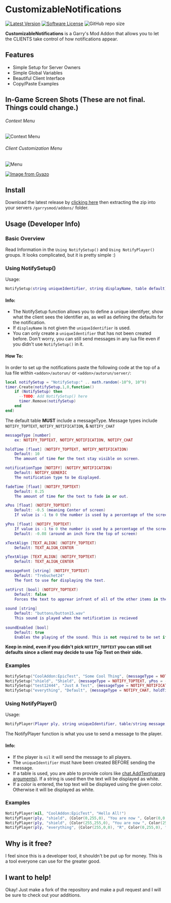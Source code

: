# CustomizableNotifications

[![Latest Version](https://img.shields.io/github/release/RyanTheTechMan/CustomizableNotifications.svg?style=flat-square)](https://github.com/RyanTheTechMan/CustomizableNotifications/releases)
[![Software License](https://img.shields.io/badge/license-CC--BY--SA--4.0-brightgreen.svg?style=flat-square)](https://github.com/RyanTheTechMan/CustomizableNotifications/blob/master/LICENSE.md)
![GitHub repo size](https://img.shields.io/github/repo-size/RyanTheTechMan/CustomizableNotifications?label=Size&style=flat-square)

**CustomizableNotifications** is a Garry's Mod Addon that allows you to let the CLIENTS take control of how notifications appear.

## Features

-   Simple Setup for Server Owners
-   Simple Global Variables
-   Beautiful Client Interface
-   Copy/Paste Examples

## In-Game Screen Shots (These are not final. Things could change.)
###### Context Menu
![Context Menu](https://i.imgur.com/orgGgvZ.png)

###### Client Customization Menu
![Menu](https://imgur.com/166ny7C.png)

[![Image from Gyazo](https://i.gyazo.com/6ef5acf9c1e8be3560512df725fe824b.gif)](https://gyazo.com/6ef5acf9c1e8be3560512df725fe824b)

## Install
Download the latest release by [clicking here](https://github.com/RyanTheTechMan/CustomizableNotifications/releases/latest/download/customizable_notifications.zip) then extracting the zip into your servers `/garrysmod/addons/` folder.

## Usage (Developer Info)
### Basic Overview
Read Information in the `Using NotifySetup()` and `Using NotifyPlayer()` groups. It looks complicated, but it is pretty simple :)

### Using NotifySetup()
Usage:
```lua
NotifySetup(string uniqueIdentifier, string displayName, table default)
```
#### Info:
- The NotifySetup function allows you to define a unique identifyer, show what the client sees the identifier as, as well as defining the defaults for the notification.
- If `displayName` is not given the `uniqueIdentifier` is used.
- You can only create a `uniqueIdentifier` that has not been created before. Don't worry, you can still send messages in any lua file even if you didn't use `NotifySetup()` in it.

#### How To:
In order to set up the notifications paste the following code at the top of a lua file within `<addon>/autorun/` or `<addon>/autorun/server/`:
```lua
local notifySetup = "NotifySetup:" .. math.random(-10^9, 10^9)
timer.Create(notifySetup,1,0,function()
	if (NotifySetup) then
      --TODO: Add NotifySetup() here
	  timer.Remove(notifySetup)
    end
end)
```

The default table **MUST** include a messageType. Message types include `NOTIFY_TOPTEXT`, `NOTIFY_NOTIFICATION`, & `NOTIFY_CHAT`
```lua
messageType [number]
	ex: NOTIFY_TOPTEXT, NOTIFY_NOTIFICATION, NOTIFY_CHAT

holdTime [float] (NOTIFY_TOPTEXT, NOTIFY_NOTIFICATION)
	Default: 10
	The amount of time for the text stay visible on screen.

notificationType [NOTIFY] (NOTIFY_NOTIFICATION)
	Default: NOTIFY_GENERIC
	The notification type to be displayed.

fadeTime [float] (NOTIFY_TOPTEXT)
	Default: 0.25
	The amount of time for the text to fade in or out.

xPos [float] (NOTIFY_TOPTEXT)
	Default: -0.5 (meaning Center of screen)
	If value is -1 to 0 the number is used by a percentage of the screen.

yPos [float] (NOTIFY_TOPTEXT)
	If value is -1 to 0 the number is used by a percentage of the screen.
	Default: -0.08 (around an inch form the top of screen)

xTextAlign [TEXT_ALIGN] (NOTIFY_TOPTEXT)
	Default: TEXT_ALIGN_CENTER

yTextAlign [TEXT_ALIGN] (NOTIFY_TOPTEXT)
	Default: TEXT_ALIGN_CENTER

messageFont [string] (NOTIFY_TOPTEXT)
	Default: "Trebuchet24"
	The font to use for displaying the text.

setFirst [bool] (NOTIFY_TOPTEXT)
	Default: false
	Forces the text to apprear infront of all of the other items in the list.
	
sound [string]
	Default: "buttons/button15.wav"
	This sound is played when the notification is recieved
	
soundEnabled [bool]
	Default: true
	Enables the playing of the sound. This is not required to be set if sound has been set. If you want the default sound, enable this with out setting the sound.
```

**Keep in mind, even if you didn't pick `NOTIFY_TOPTEXT` you can still set defaults since a client may decide to use Top Text on their side.**

### Examples
```lua
NotifySetup("CoolAddon:EpicTest", "Some Cool Thing", {messageType = NOTIFY_CHAT})
NotifySetup("shield", "Shield", {messageType = NOTIFY_TOPTEXT, yPos = -0.5, holdTime = 12})
NotifySetup("test12444", "Just A Test", {messageType = NOTIFY_NOTIFICATION, xPos = 10, xTextAlign = TEXT_ALIGN_LEFT, messageFont = Trebuchet18, setFirst = true, holdTime = 5})
NotifySetup("everything", "Default", {messageType = NOTIFY_CHAT, holdTime = 10, notificationType = NOTIFY_GENERIC, fadeTime = 0.25, xPos = -0.5, yPos = -0.08, xTextAlign = TEXT_ALIGN_CENTER, yTextAlign = TEXT_ALIGN_CENTER, messageFont = "Trebuchet24", setFirst = false, sound = "buttons/button15.wav", soundEnabled = false})
```

### Using NotifyPlayer()
Usage:
```lua
NotifyPlayer(Player ply, string uniqueIdentifier, table/string message, <Color> topTextColor)
```
The NotifyPlayer function is what you use to send a message to the player.

#### Info:
- If the player is `nil` it will send the message to all players.
- The `uniqueIdentifier` must have been created BEFORE sending the message.
- If a table is used, you are able to provide colors like [chat.AddText(vararg arguments)](https://wiki.facepunch.com/gmod/chat.AddText). If a string is used then the text will be displayed as white.
- If a color is entered, the top text will be displayed using the given color. Otherwise it will be displayed as white.

### Examples
```lua
NotifyPlayer(nil, "CoolAddon:EpicTest", "Hello All!")
NotifyPlayer(ply, "shield", {Color(0,255,0), "You are now ", Color(0,0,255), "shielded"}, Color(0,0,255))
NotifyPlayer(ply, "shield", {Color(255,255,0), "You are now ", Color(255,0,0), "unshielded"}, Color(255,0,0))
NotifyPlayer(ply, "everything", {Color(255,0,0), "R", Color(0,255,0), "G", Color(0,0,255), "B", Color(255,255,255), "!"})
```

## Why is it free?
I feel since this is a developer tool, it shouldn't be put up for money. This is a tool everyone can use for the greater good.

## I want to help!
Okay! Just make a fork of the repository and make a pull request and I will be sure to check out your additions.
